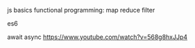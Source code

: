 js basics
functional programming: map reduce filter

es6

await async
https://www.youtube.com/watch?v=568g8hxJJp4

